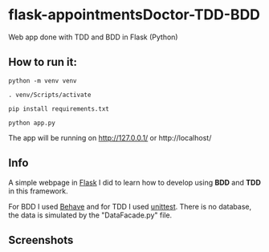 # flask-appointmentsDoctor-TDD-BDD
Web app done with TDD and BDD in Flask (Python)

## How to run it:

`python -m venv venv`

`. venv/Scripts/activate`

`pip install requirements.txt`

`python app.py`

The app will be running on http://127.0.0.1/ or http://localhost/

## Info

A simple webpage in [Flask](https://flask.palletsprojects.com/en/1.1.x/) I did to learn how to develop using **BDD** and **TDD** in this framework.

For BDD I used [Behave](https://behave.readthedocs.io/en/latest/) and for TDD I used [unittest](https://docs.python.org/3/library/unittest.html).
There is no database, the data is simulated by the "DataFacade.py" file.


## Screenshots
